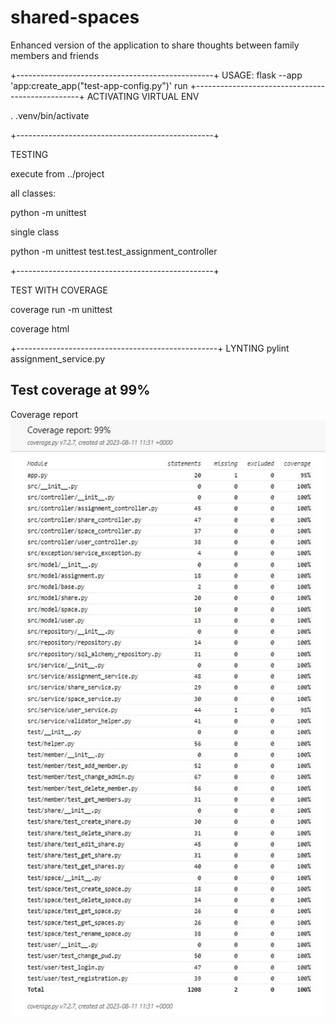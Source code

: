 # shared-spaces
Enhanced version of the application to share thoughts between family members and friends

+-------------------------------------------------+
USAGE:
flask --app 'app:create_app("test-app-config.py")' run
+-------------------------------------------------+
ACTIVATING VIRTUAL ENV

. .venv/bin/activate

+-------------------------------------------------+

TESTING

execute from ../project

all classes:

python -m unittest

single class

python -m unittest test.test_assignment_controller

+-------------------------------------------------+

TEST WITH COVERAGE

coverage run -m unittest

coverage html

+--------------------------------------------------+
LYNTING
pylint assignment_service.py


## Test coverage at 99%
Coverage report
![coverage-report](./readme/images/coverage-report.jpg)